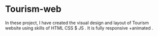 # Tourism-web
In these project, I have created the visual design and layout of Tourism website using skills of HTML  CSS  $  JS  . It is fully responsive +animated .
